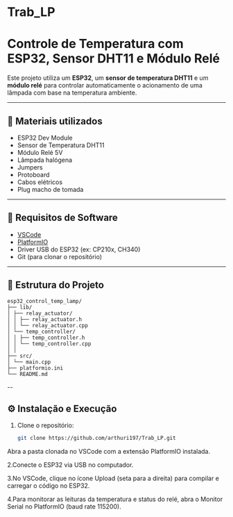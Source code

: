 # Trab_LP

# Controle de Temperatura com ESP32, Sensor DHT11 e Módulo Relé

Este projeto utiliza um **ESP32**, um **sensor de temperatura DHT11** e um **módulo relé** para controlar automaticamente o acionamento de uma lâmpada com base na temperatura ambiente.

---

## 🔧 Materiais utilizados

- ESP32 Dev Module
- Sensor de Temperatura DHT11
- Módulo Relé 5V
- Lâmpada halógena 
- Jumpers
- Protoboard
- Cabos elétricos
- Plug macho de tomada
  

---

## 🧰 Requisitos de Software

- [VSCode](https://code.visualstudio.com/)
- [PlatformIO](https://platformio.org/)
- Driver USB do ESP32 (ex: CP210x, CH340)
- Git (para clonar o repositório)

---

## 📁 Estrutura do Projeto
```
esp32_control_temp_lamp/
├── lib/
│ ├── relay_actuator/
│ │ ├── relay_actuator.h
│ │ └── relay_actuator.cpp
│ └── temp_controller/
│ │ ├── temp_controller.h
│ │ └── temp_controller.cpp
│ │
├── src/
│ └── main.cpp
├── platformio.ini
└── README.md
```
--

## ⚙️ Instalação e Execução

1. Clone o repositório:

   ```bash
   git clone https://github.com/arthuri197/Trab_LP.git
Abra a pasta clonada no VSCode com a extensão PlatformIO instalada.

2.Conecte o ESP32 via USB no computador.

3.No VSCode, clique no ícone Upload (seta para a direita) para compilar e carregar o código no ESP32.

4.Para monitorar as leituras da temperatura e status do relé, abra o Monitor Serial no PlatformIO (baud rate 115200).


